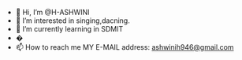 - 👋 Hi, I’m @H-ASHWINI
- 👀 I’m interested in singing,dacning.
- 🌱 I’m currently learning in SDMIT
- �
- 📫 How to reach me MY E-MAIL address: ashwinih946@gmail.com

<!---
H-ASHWINI/H-ASHWINI is a ✨ special ✨ repository because its `README.md` (this file) appears on your GitHub profile.
You can click the Preview link to take a look at your changes.
--->
